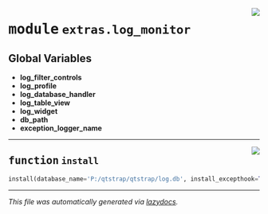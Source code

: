 <!-- markdownlint-disable -->

<a href="..\..\qtstrap\extras\log_monitor\__init__.py#L0"><img align="right" style="float:right;" src="https://img.shields.io/badge/-source-cccccc?style=flat-square"></a>

# <kbd>module</kbd> `extras.log_monitor`




**Global Variables**
---------------
- **log_filter_controls**
- **log_profile**
- **log_database_handler**
- **log_table_view**
- **log_widget**
- **db_path**
- **exception_logger_name**

---

<a href="..\..\qtstrap\extras\log_monitor\__init__.py#L12"><img align="right" style="float:right;" src="https://img.shields.io/badge/-source-cccccc?style=flat-square"></a>

## <kbd>function</kbd> `install`

```python
install(database_name='P:/qtstrap/qtstrap/log.db', install_excepthook=True)
```








---

_This file was automatically generated via [lazydocs](https://github.com/ml-tooling/lazydocs)._
